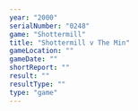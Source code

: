 ```yaml
---
year: "2000"
serialNumber: "0248" 
game: "Shottermill"
title: "Shottermill v The Min"
gameLocation: ""
gameDate: ""
shortReport: ""
result: ""
resultType: ""
type: "game"
---
```


